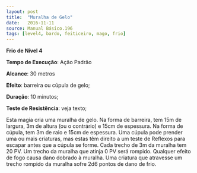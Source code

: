 ```yaml
---
layout: post
title:  "Muralha de Gelo"
date:   2016-11-11
source: Manual Básico.196
tags: [level4, bardo, feiticeiro, mago, frio]
---
```


**Frio de Nível 4**

**Tempo de Execução**: Ação Padrão

**Alcance**: 30 metros

**Efeito**: barreira ou cúpula de gelo;

**Duração**: 10 minutos;

**Teste de Resistência**: veja texto;

Esta magia cria uma muralha de gelo. 
Na forma de barreira, tem 15m de largura, 3m de altura (ou o contrário) e 15cm de espessura. 
Na forma de cúpula, tem 3m de raio e 15cm de espessura. Uma cúpula pode prender uma ou mais criaturas, mas estas têm direito a um teste de Reflexos para escapar antes que a cúpula se forme.
Cada trecho de 3m da muralha tem 20 PV. Um trecho da muralha que atinja 0 PV será rompido. Qualquer efeito de fogo causa dano dobrado à muralha. Uma criatura que atravesse um trecho rompido da muralha sofre 2d6 pontos de dano de frio.